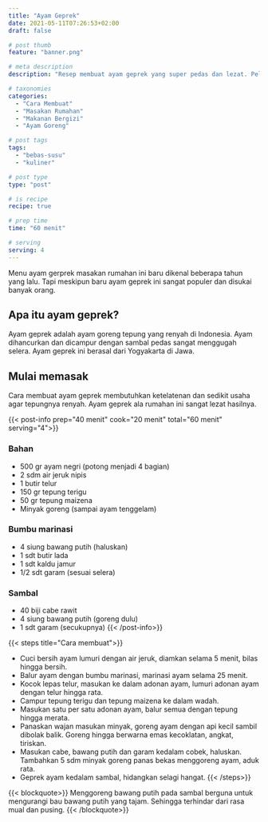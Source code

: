 ```yaml
---
title: "Ayam Geprek"
date: 2021-05-11T07:26:53+02:00
draft: false

# post thumb
feature: "banner.png"

# meta description
description: "Resep membuat ayam geprek yang super pedas dan lezat. Pelajari selengkapnya cara membuat ayam geprek ala rumahan yang menggugah selera."

# taxonomies
categories:
  - "Cara Membuat"
  - "Masakan Rumahan"
  - "Makanan Bergizi"
  - "Ayam Goreng"

# post tags
tags:
  - "bebas-susu"
  - "kuliner"

# post type
type: "post"

# is recipe
recipe: true

# prep time
time: "60 menit"

# serving
serving: 4
---
```

Menu ayam gerprek masakan rumahan ini baru dikenal beberapa tahun yang lalu. Tapi meskipun baru ayam geprek ini sangat populer dan disukai banyak orang.

## Apa itu ayam geprek?

Ayam geprek adalah ayam goreng tepung yang renyah di Indonesia. Ayam dihancurkan dan dicampur dengan sambal pedas sangat menggugah selera. Ayam geprek ini berasal dari Yogyakarta di Jawa.

## Mulai memasak

Cara membuat ayam geprek membutuhkan ketelatenan dan sedikit usaha agar tepungnya renyah. Ayam geprek ala rumahan ini sangat lezat hasilnya.

{{< post-info prep="40 menit" cook="20 menit" total="60 menit" serving="4">}}

### Bahan

-   500 gr ayam negri (potong menjadi 4 bagian)
-   2 sdm air jeruk nipis
-   1 butir telur
-   150 gr tepung terigu
-   50 gr tepung maizena
-   Minyak goreng (sampai ayam tenggelam)

### Bumbu marinasi

-   4 siung bawang putih (haluskan)
-   1 sdt butir lada
-   1 sdt kaldu jamur
-   1/2 sdt garam (sesuai selera)

### Sambal

-   40 biji cabe rawit
-   4 siung bawang putih (goreng dulu)
-   1 sdt garam (secukupnya)
{{< /post-info>}}

{{< steps title="Cara membuat">}}
-   Cuci bersih ayam lumuri dengan air jeruk, diamkan selama 5 menit, bilas hingga bersih.
-   Balur ayam dengan bumbu marinasi, marinasi ayam selama 25 menit.
-   Kocok lepas telur, masukan ke dalam adonan ayam, lumuri adonan ayam dengan telur hingga rata.
-   Campur tepung terigu dan tepung maizena ke dalam wadah.
-   Masukan satu per satu adonan ayam, balur semua dengan tepung hingga merata.
-   Panaskan wajan masukan minyak, goreng ayam dengan api kecil sambil dibolak balik. Goreng hingga berwarna emas kecoklatan, angkat, tiriskan.
-   Masukan cabe, bawang putih dan garam kedalam cobek, haluskan. Tambahkan 5 sdm minyak goreng panas bekas menggoreng ayam, aduk rata.
-   Geprek ayam kedalam sambal, hidangkan selagi hangat.
{{< /steps>}}

{{< blockquote>}}
Menggoreng bawang putih pada sambal berguna untuk mengurangi bau bawang putih yang tajam. Sehingga terhindar dari rasa mual dan pusing.
{{< /blockquote>}}

